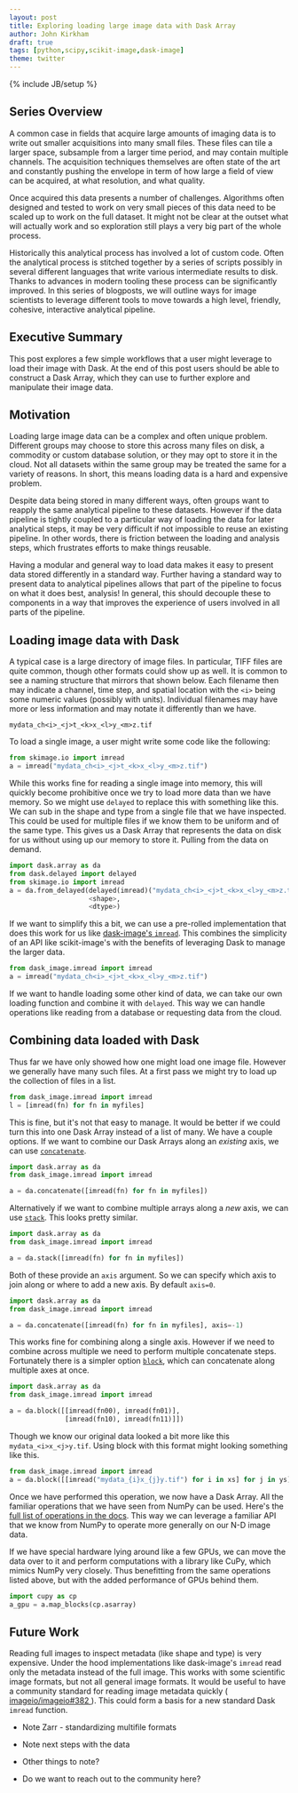 ```yaml
---
layout: post
title: Exploring loading large image data with Dask Array
author: John Kirkham
draft: true
tags: [python,scipy,scikit-image,dask-image]
theme: twitter
---
```

{% include JB/setup %}

Series Overview
---------------

A common case in fields that acquire large amounts of imaging data is to write
out smaller acquisitions into many small files. These files can tile a larger
space, subsample from a larger time period, and may contain multiple channels.
The acquisition techniques themselves are often state of the art and constantly
pushing the envelope in term of how large a field of view can be acquired, at
what resolution, and what quality.

Once acquired this data presents a number of challenges. Algorithms often
designed and tested to work on very small pieces of this data need to be scaled
up to work on the full dataset. It might not be clear at the outset what will
actually work and so exploration still plays a very big part of the whole
process.

Historically this analytical process has involved a lot of custom code. Often
the analytical process is stitched together by a series of scripts possibly in
several different languages that write various intermediate results to disk.
Thanks to advances in modern tooling these process can be significantly
improved. In this series of blogposts, we will outline ways for image
scientists to leverage different tools to move towards a high level, friendly,
cohesive, interactive analytical pipeline.

Executive Summary
-----------------

This post explores a few simple workflows that a user might leverage to load
their image with Dask. At the end of this post users should be able to
construct a Dask Array, which they can use to further explore and manipulate
their image data.

Motivation
----------

Loading large image data can be a complex and often unique problem. Different
groups may choose to store this across many files on disk, a commodity or
custom database solution, or they may opt to store it in the cloud. Not all
datasets within the same group may be treated the same for a variety of
reasons. In short, this means loading data is a hard and expensive problem.

Despite data being stored in many different ways, often groups want to reapply
the same analytical pipeline to these datasets. However if the data pipeline is
tightly coupled to a particular way of loading the data for later analytical
steps, it may be very difficult if not impossible to reuse an existing
pipeline. In other words, there is friction between the loading and analysis
steps, which frustrates efforts to make things reusable.

Having a modular and general way to load data makes it easy to present data
stored differently in a standard way. Further having a standard way to present
data to analytical pipelines allows that part of the pipeline to focus on what
it does best, analysis! In general, this should decouple these to components in
a way that improves the experience of users involved in all parts of the
pipeline.


Loading image data with Dask
----------------------------

A typical case is a large directory of image files. In particular, TIFF files
are quite common, though other formats could show up as well. It is common to
see a naming structure that mirrors that shown below. Each filename then may
indicate a channel, time step, and spatial location with the `<i>` being some
numeric values (possibly with units). Individual filenames may have more or
less information and may notate it differently than we have.

```
mydata_ch<i>_<j>t_<k>x_<l>y_<m>z.tif
```

To load a single image, a user might write some code like the following:

```python
from skimage.io import imread
a = imread("mydata_ch<i>_<j>t_<k>x_<l>y_<m>z.tif")
```

While this works fine for reading a single image into memory, this will quickly
become prohibitive once we try to load more data than we have memory. So we
might use `delayed` to replace this with something like this. We can sub in the
shape and type from a single file that we have inspected. This could be used
for multiple files if we know them to be uniform and of the same type. This
gives us a Dask Array that represents the data on disk for us without using up
our memory to store it. Pulling from the data on demand.

```python
import dask.array as da
from dask.delayed import delayed
from skimage.io import imread
a = da.from_delayed(delayed(imread)("mydata_ch<i>_<j>t_<k>x_<l>y_<m>z.tif"),
                    <shape>,
                    <dtype>)
```

If we want to simplify this a bit, we can use a pre-rolled implementation that
does this work for us like [dask-image's `imread`](
https://dask-image.readthedocs.io/en/latest/dask_image.imread.html ). This
combines the simplicity of an API like scikit-image's with the benefits of
leveraging Dask to manage the larger data.

```python
from dask_image.imread import imread
a = imread("mydata_ch<i>_<j>t_<k>x_<l>y_<m>z.tif")
```

If we want to handle loading some other kind of data, we can take our own
loading function and combine it with `delayed`. This way we can handle
operations like reading from a database or requesting data from the cloud.

Combining data loaded with Dask
-------------------------------

Thus far we have only showed how one might load one image file. However we
generally have many such files. At a first pass we might try to load up the
collection of files in a list.

```python
from dask_image.imread import imread
l = [imread(fn) for fn in myfiles]
```

This is fine, but it's not that easy to manage. It would be better if we could
turn this into one Dask Array instead of a list of many. We have a couple
options. If we want to combine our Dask Arrays along an *existing* axis, we can
use [`concatenate`](
http://docs.dask.org/en/latest/array-api.html#dask.array.concatenate ).


```python
import dask.array as da
from dask_image.imread import imread

a = da.concatenate([imread(fn) for fn in myfiles])
```

Alternatively if we want to combine multiple arrays along a *new* axis, we can
use [`stack`]( http://docs.dask.org/en/latest/array-api.html#dask.array.stack
). This looks pretty similar.

```python
import dask.array as da
from dask_image.imread import imread

a = da.stack([imread(fn) for fn in myfiles])
```

Both of these provide an `axis` argument. So we can specify which axis to join
along or where to add a new axis. By default `axis=0`.

```python
import dask.array as da
from dask_image.imread import imread

a = da.concatenate([imread(fn) for fn in myfiles], axis=-1)
```

This works fine for combining along a single axis. However if we need to
combine across multiple we need to perform multiple concatenate steps.
Fortunately there is a simpler option [`block`](
http://docs.dask.org/en/latest/array-api.html#dask.array.block ), which can
concatenate along multiple axes at once.

```python
import dask.array as da
from dask_image.imread import imread

a = da.block([[imread(fn00), imread(fn01)],
              [imread(fn10), imread(fn11)]])
```

Though we know our original data looked a bit more like this
`mydata_<i>x_<j>y.tif`. Using block with this format might
looking something like this.

```python
from dask_image.imread import imread
a = da.block([[imread("mydata_{i}x_{j}y.tif") for i in xs] for j in ys])
```

Once we have performed this operation, we now have a Dask Array. All the
familiar operations that we have seen from NumPy can be used. Here's the [full
list of operations in the docs]( https://docs.dask.org/en/latest/array-api.html
). This way we can leverage a familiar API that we know from NumPy to operate
more generally on our N-D image data.

If we have special hardware lying around like a few GPUs, we can move the data
over to it and perform computations with a library like CuPy, which mimics
NumPy very closely. Thus benefitting from the same operations listed above, but
with the added performance of GPUs behind them.

```python
import cupy as cp
a_gpu = a.map_blocks(cp.asarray)
```

Future Work
-----------

Reading full images to inspect metadata (like shape and type) is very
expensive. Under the hood implementations like dask-image's `imread` read only
the metadata instead of the full image. This works with some scientific image
formats, but not all general image formats. It would be useful to have a
community standard for reading image metadata quickly ( [ imageio/imageio#382
]( https://github.com/imageio/imageio/issues/382 ) ). This could form a basis
for a new standard Dask `imread` function.

* Note Zarr - standardizing multifile formats
* Note next steps with the data
* Other things to note?


* Do we want to reach out to the community here?
